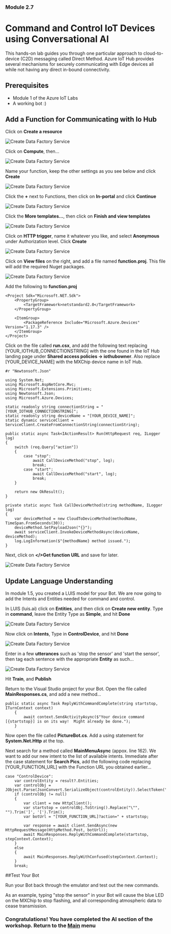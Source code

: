 ### Module 2.7

# Command and Control IoT Devices using Conversational AI

This hands-on lab guides you through one particular approach to cloud-to-device (C2D) messaging called Direct Method.  Azure IoT Hub provides several mechanisms for securely communicating with Edge devices all while not having any direct in-bound connectivity.

## Prerequisites

- Module 1 of the Azure IoT Labs
- A working bot :)

## Add a Function for Communicating with Io Hub

Click on **Create a resource**

![Create Data Factory Service](images/create_resource.png)

Click on **Compute**, then...

![Create Data Factory Service](images/azure_function.png)

Name your function, keep the other settings as you see below and click **Create**

![Create Data Factory Service](images/create_function.png)

Click the **+** next to Functions, then click on **In-portal** and click **Continue**

![Create Data Factory Service](images/in_portal.png)

Click the **More templates...**, then click on **Finish and view templates**

![Create Data Factory Service](images/more_templates.png)

Click on **HTTP trigger**, name it whatever you like, and select **Anonymous** under Authorization level.  Click **Create**

![Create Data Factory Service](images/auth_level.png)

Click on **View files** on the right, and add a file named **function.proj**.  This file will add the required Nuget packages.

![Create Data Factory Service](images/function_proj.png)

Add the following to **function.proj**

```
<Project Sdk="Microsoft.NET.Sdk">
    <PropertyGroup>
        <TargetFramework>netstandard2.0</TargetFramework>
    </PropertyGroup>
    
    <ItemGroup>
        <PackageReference Include="Microsoft.Azure.Devices" Version="1.17.3" />
    </ItemGroup>
</Project>
```

Click on the file called **run.csx**, and add the following text replacing [YOUR_IOTHUB_CONNECTIONSTRING] with the one found in the IoT Hub landing page under **Shared access policies -> iothubowner**.  Also replace [YOUR_DEVICE_NAME] with the MXChip device name in IoT Hub.

```
#r "Newtonsoft.Json"

using System.Net;
using Microsoft.AspNetCore.Mvc;
using Microsoft.Extensions.Primitives;
using Newtonsoft.Json;
using Microsoft.Azure.Devices;

static readonly string connectionString = "[YOUR_IOTHUB_CONNECTIONSTRING]";
static readonly string deviceName = "[YOUR_DEVICE_NAME]";
static dynamic serviceClient = ServiceClient.CreateFromConnectionString(connectionString);

public static async Task<IActionResult> Run(HttpRequest req, ILogger log)
{
    switch (req.Query["action"])
    {
        case "stop":
            await CallDeviceMethod("stop", log);
            break;
        case "start":
            await CallDeviceMethod("start", log);
            break;
    }

    return new OkResult();
}

private static async Task CallDeviceMethod(string methodName, ILogger log)
{
    var deviceMethod = new CloudToDeviceMethod(methodName, TimeSpan.FromSeconds(30));
    deviceMethod.SetPayloadJson("{}");
    await serviceClient.InvokeDeviceMethodAsync(deviceName, deviceMethod);
    log.LogInformation($"{methodName} method issued.");
}
```

Next, click on **</>Get function URL** and save for later.

![Create Data Factory Service](images/function_url.png)

## Update Language Understanding

In module 1.5, you created a LUIS model for your Bot.  We are now going to add the Intents and Entities needed for command and control.

In LUIS (luis.ai) click on **Entities**, and then click on **Create new entity**.  Type in **command**, leave the Entity Type as **Simple**, and hit **Done**

![Create Data Factory Service](images/entities.png)

Now click on **Intents**, Type in **ControlDevice**, and hit **Done**

![Create Data Factory Service](images/intents.png)

Enter in a few **utterances** such as 'stop the sensor' and 'start the sensor', then tag each sentence with the appropriate **Entity** as such...

![Create Data Factory Service](images/utterances.png)

Hit **Train**, and **Publish**

Return to the Visual Studio project for your Bot.  Open the file called **MainResponses.cs**, and add a new method...

```
public static async Task ReplyWithCommandComplete(string startstop, ITurnContext context)
    {
        await context.SendActivityAsync($"Your device command [{startstop}] is on its way!  Might already be done.");
    }
```

Now open the file called **PictureBot.cs**.  Add a using statement for **System.Net.Http** at the top.

Next search for a method called **MainMenuAsync** (appox. line 162).  We want to add our new intent to the list of available intents.  Immediate after the case statement for **Search Pics**, add the following code replacing [YOUR_FUNCTION_URL] with the Function URL you obtained earlier...

```
case "ControlDevice":
    var controlEntity = result?.Entities;
    var controlObj = JObject.Parse(JsonConvert.SerializeObject(controlEntity)).SelectToken("command");
    if (controlObj != null)
    {
        var client = new HttpClient();
        var startstop = controlObj.ToString().Replace("\"", "").Trim(']', '[').Trim();
        var botUrl = "[YOUR_FUNCTION_URL]?action=" + startstop;
        
        var response = await client.SendAsync(new HttpRequestMessage(HttpMethod.Post, botUrl));
        await MainResponses.ReplyWithCommandComplete(startstop, stepContext.Context);
    }
    else
    {
        await MainResponses.ReplyWithConfused(stepContext.Context);
    }
    break;
```

##Test Your Bot

Run your Bot back through the emulator and test out the new commands.

As an example, typing "stop the sensor" in your Bot will cause the blue LED on the MXChip to stop flashing, and all corresponding atmospheric data to cease transmission.

### Congratulations! You have completed the AI section of the workshop. Return to the [Main](../../README.md) menu